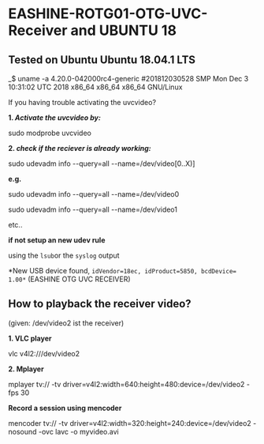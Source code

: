 
# EASHINE-ROTG01-OTG-UVC-Receiver and UBUNTU 18
## Tested on Ubuntu Ubuntu 18.04.1 LTS </h2>

_$ uname -a
4.20.0-042000rc4-generic #201812030528 SMP Mon Dec 3 10:31:02 UTC 2018 x86_64 x86_64 x86_64 GNU/Linux


If you having trouble activating the uvcvideo?


**1. *Activate the uvcvideo by:***

sudo modprobe uvcvideo


**2. *check if the reciever is already working:***

sudo udevadm info --query=all --name=/dev/video[0..X)]

**e.g.**

sudo udevadm info --query=all --name=/dev/video0

sudo udevadm info --query=all --name=/dev/video1

etc..

**if not setup an new udev rule**

using the `lsub`or the `syslog` output

*New USB device found, `idVendor=18ec, idProduct=5850, bcdDevice= 1.00*` (EASHINE OTG UVC RECEIVER)


## How to playback the receiver video?
(given: /dev/video2 ist the receiver)

**1. VLC player**

vlc v4l2:///dev/video2

**2. Mplayer**

mplayer tv:// -tv driver=v4l2:width=640:height=480:device=/dev/video2 -fps 30

**Record a session using mencoder**

mencoder tv:// -tv driver=v4l2:width=320:height=240:device=/dev/video2 -nosound -ovc lavc -o myvideo.avi
